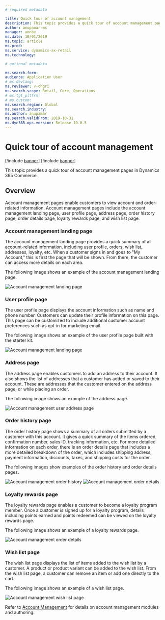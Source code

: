 ```yaml
---
# required metadata

title: Quick tour of account management
description: This topic provides a quick tour of account management pages in Dynamics 365 Commerce.
author: anupamar-ms
manager: annbe
ms.date: 10/01/2019
ms.topic: article
ms.prod: 
ms.service: dynamics-ax-retail
ms.technology: 

# optional metadata

ms.search.form:  
audience: Application User
# ms.devlang: 
ms.reviewer: v-chgri
ms.search.scope: Retail, Core, Operations
# ms.tgt_pltfrm: 
# ms.custom: 
ms.search.region: Global
ms.search.industry: 
ms.author: anupamar
ms.search.validFrom: 2019-10-31
ms.dyn365.ops.version: Release 10.0.5
---
```


# Quick tour of account management

[!include [banner](../includes/preview-banner.md)]
[!include [banner](../includes/banner.md)]

This topic provides a quick tour of account management pages in Dynamics 365 Commerce.

## Overview

Account management pages enable customers to view account and order-related information. Account management pages include the account management landing page, user profile page, address page, order history page, order details page, loyalty rewards page, and wish list page.

### Account management landing page

The account management landing page provides a quick summary of all account-related information, including user profile, orders, wish list, addresses, loyalty, etc. When a customer signs in and goes to "My Account," this is first the page that will be shown. From there, the customer can access more details on each area. 

The following image shows an example of the account management landing page.

![Account management landing page](./media/Account-Management.PNG)

### User profile page

The user profile page displays the account information such as name and phone number. Customers can update their profile information on this page. This page can be customized to include additional customer account preferences such as opt-in for marketing email.

The following image shows an example of the user profile page built with the starter kit.

![Account management landing page](./media/Account-Management-MyProfile.PNG)

### Address page

The address page enables customers to add an address to their account. It also shows the list of addresses that a customer has added or saved to their account. These are addresses that the customer entered on the address page, or while placing an order. 

The following image shows an example of the address page.

![Account management user address page](./media/Account-Management-Address.png)

### Order history page

The order history page shows a summary of all orders submitted by a customer with this account. It gives a quick summary of the items ordered, confirmation number, sales ID, tracking information, etc. For more detailed information on each order, there is an order details page that includes a more detailed breakdown of the order, which includes shipping address, payment information, discounts, taxes, and shipping costs for the order.

The following images show examples of the order history and order details pages.

![Account management order history](./media/Account-Management-OrderHistory.PNG)
![Account management order details](./media/Account-Management-OrderDetails.PNG)

### Loyalty rewards page

The loyalty rewards page enables a customer to become a loyalty program member. Once a customer is signed up for a loyalty program, details including points earned and points redeemed can be viewed on the loyalty rewards page. 

The following image shows an example of a loyalty rewards page.

![Account management order details](./media/Account-Management-Loyalty.PNG)

### Wish list page

The wish list page displays the list of items added to the wish list by a customer. A product or product variant can be added to the wish list. From the wish list page, a customer can remove an item or add one directly to the cart. 

The following image shows an example of a wish list page.

![Account management wish list page](./media/Account-Management-Wishlist.PNG)

Refer to [Account Management](account-management.md) for details on account management modules and authoring. 
